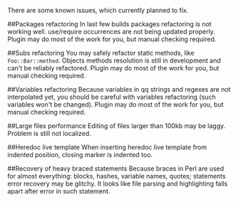 There are some known issues, which currently planned to fix.

##Packages refactoring
In last few builds packages refactoring is not working well. use/require occurrences are not being updated properly. Plugin may do most of the work for you, but manual checking required.

##Subs refactoring
You may safely refactor static methods, like `Foo::Bar::method`. Objects methods resolution is still in development and can't be reliably refactored. Plugin may do most of the work for you, but manual checking required.

##Variables refactoring
Because variables in qq strings and regexes are not interpolated yet, you should be careful with variables refactoring (such variables won't be changed). Plugin may do most of the work for you, but manual checking required.

##Large files performance
Editing of files larger than 100kb may be laggy. Problem is still not localized.

##Heredoc live template
When inserting heredoc live template from indented position, closing marker is indented too. 

##Recovery of heavy braced statements
Because braces in Perl are used for almost everything: blocks, hashes, variable names, quotes; statements error recovery may be glitchy. It looks like file parsing and highlighting falls apart after error in such statement. 
